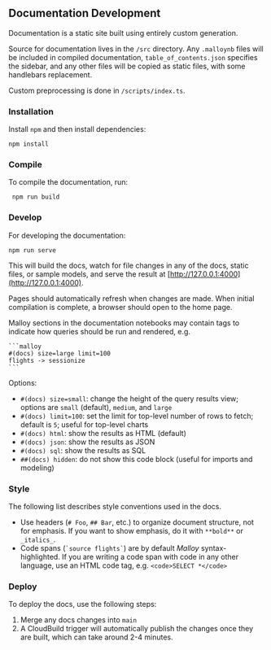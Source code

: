 ## Documentation Development

Documentation is a static site built using entirely custom generation.

Source for documentation lives in the `/src` directory. Any `.malloynb`
files will be included in compiled documentation, `table_of_contents.json`
specifies the sidebar, and any other files will be copied as static files,
with some handlebars replacement.

Custom preprocessing is done in `/scripts/index.ts`.

### Installation

Install `npm` and then install dependencies:

```
npm install
```

### Compile

To compile the documentation, run:

```
 npm run build
 ```

### Develop

For developing the documentation:

```
npm run serve
```

This will build the docs, watch for file changes in any of the docs, static files, or sample models, and serve the result at [http://127.0.0.1:4000](http://127.0.0.1:4000).

Pages should automatically refresh when changes are made. When initial compilation is complete, a browser should open to the home page.

Malloy sections in the documentation notebooks may contain tags to indicate how queries should be run and rendered, e.g.

````
```malloy
#(docs) size=large limit=100
flights -> sessionize
```
````

Options:
* `#(docs) size=small`: change the height of the query results view; options are `small` (default), `medium`, and `large`
* `#(docs) limit=100`: set the limit for top-level number of rows to fetch; default is `5`; useful for top-level charts
* `#(docs) html`: show the results as HTML (default)
* `#(docs) json`: show the results as JSON
* `#(docs) sql`: show the results as SQL
* `##(docs) hidden`: do not show this code block (useful for imports and modeling)

### Style

The following list describes style conventions used in the docs.

- Use headers (`# Foo`, `## Bar`, etc.) to organize document structure, not for
  emphasis. If you want to show emphasis, do it with `**bold**` or `_italics_`.
- Code spans (`` `source flights` ``) are by default _Malloy_ syntax-highlighted. If
  you are writing a code span with code in any other language, use an HTML code tag,
  e.g. `<code>SELECT *</code>`

### Deploy

To deploy the docs, use the following steps:

1. Merge any docs changes into `main`
2. A CloudBuild trigger will automatically publish the changes once they are built,
   which can take around 2-4 minutes.
